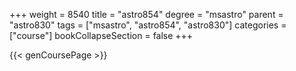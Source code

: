 +++
weight = 8540
title = "astro854"
degree = "msastro"
parent = "astro830"
tags = ["msastro", "astro854", "astro830"]
categories = ["course"]
bookCollapseSection = false
+++

{{< genCoursePage >}}
